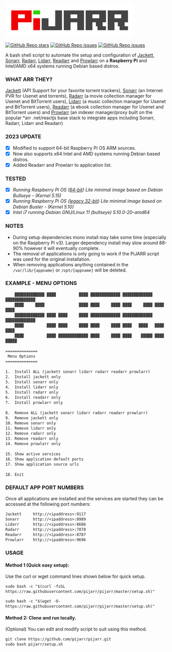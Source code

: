 ![PiJARR](/pijarr.png)

[![GitHub Repo stars](https://img.shields.io/github/stars/pijarr/pijarr)](https://github.com/pijarr/pijarr/stargazers)
[![GitHub Repo issues](https://img.shields.io/github/issues/pijarr/pijarr)](https://github.com/pijarr/pijarr/issues)
[![GitHub Repo issues](https://img.shields.io/github/issues-closed/pijarr/pijarr)](https://github.com/pijarr/pijarr/issues?q=is%3Aissue+is%3Aclosed)

A bash shell script to automate the setup and configuration of [Jackett](https://github.com/Jackett/Jackett), [Sonarr](https://github.com/Sonarr/Sonarr), [Radarr](https://github.com/Radarr/Radarr), [Lidarr](https://github.com/Lidarr/Lidarr), [Readarr](https://github.com/Readarr/Readarr) and [Prowlarr](https://github.com/Prowlarr/Prowlarr) on a **Raspberry Pi** and Intel/AMD x64 systems running Debian based distros.

### WHAT ARR THEY?

[Jackett](https://github.com/Jackett/Jackett) (API Support for your favorite torrent trackers), [Sonarr](https://github.com/Sonarr/Sonarr) (an Internet PVR for Usenet and torrents), [Radarr](https://github.com/Radarr/Radarr) (a movie collection manager for Usenet and BitTorrent users), [Lidarr](https://github.com/Lidarr/Lidarr) (a music collection manager for Usenet and BitTorrent users), [Readarr](https://github.com/Readarr/Readarr) (a ebook collection manager for Usenet and BitTorrent users) and [Prowlarr](https://github.com/Prowlarr/Prowlarr) (an indexer manager/proxy built on the popular *arr .net/reactjs base stack to integrate apps including Sonarr, Radarr, Lidarr and Readarr)



### 2023 UPDATE  
- [x] Modified to support 64-bit Raspberry Pi OS ARM sources.  
- [x] Now also supports x64 Intel and AMD systems running Debian based distros.
- [x] Added Readarr and Prowlarr to application list.

### TESTED 

- [x] *Running Raspberry Pi OS ([64-bit](https://www.raspberrypi.org/software/operating-systems/#raspberry-pi-os-64-bit)) Lite minimal image based on Debian Bullseye - (Kernel 5.15)*
- [x] *Running Raspberry Pi OS ([legacy 32-bit](https://www.raspberrypi.com/software/operating-systems/#raspberry-pi-os-legacy)) Lite minimal image based on Debian Buster - (Kernel 5.10)*
- [x] *Intel i7 running Debian GNU/Linux 11 (bullseye) 5.10.0-20-amd64*

### NOTES
- During setup dependencies mono install may take some time (especially on the Raspberry Pi v3). Larger dependency install may slow around 88-90% however it will eventually complete.    
- The removal of applications is only going to work if the PiJARR script was used for the original installation.  
- When removing applications anything contained in the `/var/lib/{appname}` or `/opt/{appname}` will be deleted.

### EXAMPLE - MENU OPTIONS

```
    ▓▓▓▓▓▓▓▓▓▓▓▓▓ ▓▓▓▓          ▓▓▓▓ ▓▓▓▓▓▓▓▓▓▓▓▓▓ ▓▓▓▓▓▓▓▓▓▓▓▓▓ ▓▓▓▓▓▓▓▓▓▓▓▓▓
    ▓▓▓▓     ▓▓▓▓               ▓▓▓▓ ▓▓▓▓     ▓▓▓▓ ▓▓▓▓     ▓▓▓▓ ▓▓▓▓     ▓▓▓▓
    ▓▓▓▓▓▓▓▓▓▓▓▓▓ ▓▓▓▓ ▓▓▓▓     ▓▓▓▓ ▓▓▓▓▓▓▓▓▓▓▓▓▓ ▓▓▓▓▓▓▓▓▓▓▓▓▓ ▓▓▓▓▓▓▓▓▓▓▓▓▓
    ▓▓▓▓          ▓▓▓▓ ▓▓▓▓     ▓▓▓▓ ▓▓▓▓     ▓▓▓▓ ▓▓▓▓   ▓▓▓▓   ▓▓▓▓   ▓▓▓▓
    ▓▓▓▓          ▓▓▓▓ ▓▓▓▓▓▓▓▓▓▓▓▓▓ ▓▓▓▓     ▓▓▓▓ ▓▓▓▓    ▓▓▓▓▓ ▓▓▓▓    ▓▓▓▓▓
    
==============
 Menu Options 
==============

1.  Install ALL (jackett sonarr lidarr radarr readarr prowlarr)
2.  Install jackett only
3.  Install sonarr only
4.  Install lidarr only
5.  Install radarr only
6.  Install readarr only
7.  Install prowlarr only

8.  Remove ALL (jackett sonarr lidarr radarr readarr prowlarr)
9.  Remove jackett only
10. Remove sonarr only
11. Remove lidarr only
12. Remove radarr only
13. Remove readarr only
14. Remove prowlarr only

15. Show active services
16. Show application default ports
17. Show application source urls

18. Exit

```

### DEFAULT APP PORT NUMBERS
Once all applications are installed and the services are started they can be accessed at the following port numbers:
```
Jackett     http://<ipaddress>:9117
Sonarr      http://<ipaddress>:8989
Lidarr      http://<ipaddress>:8686
Radarr      http://<ipaddress>:7878
Readarr     http://<ipaddress>:8787
Prowlarr    http://<ipaddress>:9696
```

### USAGE 
#### **Method 1 (Quick easy setup):** 
Use the curl or wget command lines shown below for quick setup.

```
sudo bash -c "$(curl -fsSL https://raw.githubusercontent.com/pijarr/pijarr/master/setup.sh)"
```

```
sudo bash -c "$(wget -O- https://raw.githubusercontent.com/pijarr/pijarr/master/setup.sh)"
```

#### **Method 2:** Clone and run locally. 
(Optional) You can edit and modify script to suit using this method.

```
git clone https://github.com/pijarr/pijarr.git
sudo bash pijarr/setup.sh
```

